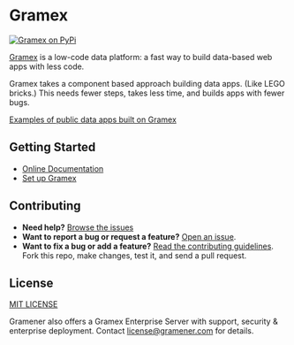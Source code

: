 # Gramex

[![Gramex on PyPi](https://badge.fury.io/py/gramex.svg)](https://badge.fury.io/py/gramex)

[Gramex](https://gramener.com/gramex/) is a low-code data platform: a fast way to build data-based web apps with less code.

Gramex takes a component based approach building data apps. (Like LEGO bricks.)
This needs fewer steps, takes less time, and builds apps with fewer bugs.

[Examples of public data apps built on Gramex](https://gramener.com/solutions/)

## Getting Started

- [Online Documentation](https://gramener.com/gramex/guide/)
- [Set up Gramex](https://gramener.com/gramex/guide/install/)

## Contributing

- **Need help?** [Browse the issues](https://github.com/gramener/gramex/issues)
- **Want to report a bug or request a feature?** [Open an issue](https://github.com/gramener/gramex/issues/new).
- **Want to fix a bug or add a feature?** [Read the contributing guidelines](https://gramener.com/gramex/guide/contributing/).
  Fork this repo, make changes, test it, and send a pull request.

## License

[MIT LICENSE](https://opensource.org/licenses/MIT)

Gramener also offers a Gramex Enterprise Server with support, security &
enterprise deployment. Contact license@gramener.com for details.
